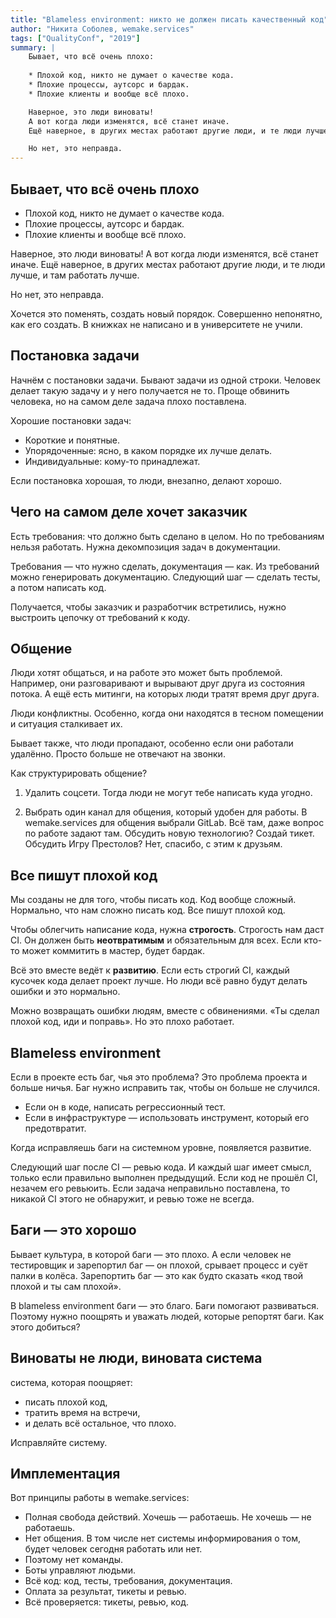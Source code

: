```yaml
---
title: "Blameless environment: никто не должен писать качественный код"
author: "Никита Соболев, wemake.services"
tags: ["QualityConf", "2019"]
summary: |
    Бывает, что всё очень плохо:
    
    * Плохой код, никто не думает о качестве кода.
    * Плохие процессы, аутсорс и бардак.
    * Плохие клиенты и вообще всё плохо.

    Наверное, это люди виноваты!
    А вот когда люди изменятся, всё станет иначе.
    Ещё наверное, в других местах работают другие люди, и те люди лучше, и там работать лучше.

    Но нет, это неправда.
---
```


## Бывает, что всё очень плохо

* Плохой код, никто не думает о качестве кода.
* Плохие процессы, аутсорс и бардак.
* Плохие клиенты и вообще всё плохо.

Наверное, это люди виноваты!
А вот когда люди изменятся, всё станет иначе.
Ещё наверное, в других местах работают другие люди, и те люди лучше, и там работать лучше.

Но нет, это неправда.

Хочется это поменять, создать новый порядок.
Совершенно непонятно, как его создать.
В книжках не написано и в университете не учили.

## Постановка задачи

Начнём с постановки задачи.
Бывают задачи из одной строки.
Человек делает такую задачу и у него получается не то.
Проще обвинить человека, но на самом деле задача плохо поставлена.

Хорошие постановки задач:

* Короткие и понятные.
* Упорядоченные: ясно, в каком порядке их лучше делать.
* Индивидуальные: кому-то принадлежат.

Если постановка хорошая, то люди, внезапно, делают хорошо.

## Чего на самом деле хочет заказчик

Есть требования: что должно быть сделано в целом.
Но по требованиям нельзя работать.
Нужна декомпозиция задач в документации.

Требования — что нужно сделать, документация — как.
Из требований можно генерировать документацию.
Следующий шаг — сделать тесты, а потом написать код.

Получается, чтобы заказчик и разработчик встретились, нужно выстроить цепочку от требований к коду.

## Общение

Люди хотят общаться, и на работе это может быть проблемой.
Например, они разговаривают и вырывают друг друга из состояния потока.
А ещё есть митинги, на которых люди тратят время друг друга.

Люди конфликтны.
Особенно, когда они находятся в тесном помещении и ситуация сталкивает их.

Бывает также, что люди пропадают, особенно если они работали удалённо.
Просто больше не отвечают на звонки.

Как структурировать общение?

1.  Удалить соцсети.
    Тогда люди не могут тебе написать куда угодно.
    
2.  Выбрать один канал для общения, который удобен для работы.
    В wemake.services для общения выбрали GitLab.
    Всё там, даже вопрос по работе задают там.
    Обсудить новую технологию? Создай тикет.
    Обсудить Игру Престолов? Нет, спасибо, с этим к друзьям.

## Все пишут плохой код

Мы созданы не для того, чтобы писать код.
Код вообще сложный.
Нормально, что нам сложно писать код.
Все пишут плохой код.

Чтобы облегчить написание кода, нужна **строгость**.
Строгость нам даст CI.
Он должен быть **неотвратимым** и обязательным для всех.
Если кто-то может коммитить в мастер, будет бардак.

Всё это вместе ведёт к **развитию**.
Если есть строгий CI, каждый кусочек кода делает проект лучше.
Но люди всё равно будут делать ошибки и это нормально.

Можно возвращать ошибки людям, вместе с обвинениями.
«Ты сделал плохой код, иди и поправь».
Но это плохо работает.

## Blameless environment

Если в проекте есть баг, чья это проблема?
Это проблема проекта и больше ничья.
Баг нужно исправить так, чтобы он больше не случился.

* Если он в коде, написать регрессионный тест.
* Если в инфраструктуре — использовать инструмент, который его предотвратит.

Когда исправляешь баги на системном уровне, появляется развитие.

Следующий шаг после CI — ревью кода.
И каждый шаг имеет смысл, только если правильно выполнен предыдущий.
Если код не прошёл CI, незачем его ревьюить.
Если задача неправильно поставлена, то никакой CI этого не обнаружит, и ревью тоже не всегда.

## Баги — это хорошо

Бывает культура, в которой баги — это плохо.
А если человек не тестировщик и зарепортил баг — он плохой, срывает процесс и суёт палки в колёса.
Зарепортить баг — это как будто сказать «код твой плохой и ты сам плохой».

В blameless environment баги — это благо.
Баги помогают развиваться.
Поэтому нужно поощрять и уважать людей, которые репортят баги.
Как этого добиться?

## Виноваты не люди, виновата система

система, которая поощряет:

* писать плохой код,
* тратить время на встречи,
* и делать всё остальное, что плохо.

Исправляйте систему.

## Имплементация

Вот принципы работы в wemake.services:

*   Полная свобода действий.
    Хочешь — работаешь.
    Не хочешь — не работаешь.
*   Нет общения.
    В том числе нет системы информирования о том, будет человек сегодня работать или нет.
*   Поэтому нет команды.
*   Боты управляют людьми.
*   Всё код: код, тесты, требования, документация.
*   Оплата за результат, тикеты и ревью.
*   Всё проверяется: тикеты, ревью, код.
